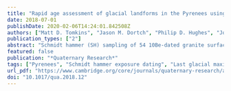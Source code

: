 ```yaml
---
title: "Rapid age assessment of glacial landforms in the Pyrenees using Schmidt hammer exposure dating (SHED)"
date: 2018-07-01
publishDate: 2020-02-06T14:24:01.842508Z
authors: ["Matt D. Tomkins", "Jason M. Dortch", "Philip D. Hughes", "Jonny J. Huck", "Andrew G. Stimson", "Magali Delmas", "Marc Calvet", "Raimon Pallàs"]
publication_types: ["2"]
abstract: "Schmidt hammer (SH) sampling of 54 10Be-dated granite surfaces from the Pyrenees reveals a clear relationship between exposure and weathering through time (n=52, R 2=0.96, Ptextless0.01) and permits the use of the SH as a numerical dating tool. To test this 10Be-SH calibration curve, 100 surfaces were sampled from five ice-front positions in the Têt catchment, eastern Pyrenees, with results verified against independent 10Be and 14C ages. Gaussian modelling differentiates Holocene (9.4±0.6 ka), Younger Dryas (12.6±0.9 ka), Oldest Dryas (16.1±0.5 ka), last glacial maximum (LGM; 24.8±0.9 ka) and Würmian maximum ice extent stages (MIE; 40.9±1.1 ka). These data confirm comparable glacier lengths during the LGM and MIE (~300 m difference), in contrast to evidence from the western Pyrenees (≥15 km), reflecting the relative influence of Atlantic and Mediterranean climates. Moreover, Pyrenean glaciers advanced significantly during the LGM, with a local maximum at ~25 ka, driven by growth of the Laurentide Ice Sheet, southward advection of the polar front, and a solar radiation minimum in the Northern Hemisphere. This calibration curve is available online (http://shed.earth) to enable wider application of this method throughout the Pyrenees."
featured: false
publication: "*Quaternary Research*"
tags: ["Pyrenees", "Schmidt hammer exposure dating", "Last glacial maximum", "Geomorphology", "Glacier chronology", "Terrestrial cosmogenic nuclide dating"]
url_pdf: "https://www.cambridge.org/core/journals/quaternary-research/article/rapid-age-assessment-of-glacial-landforms-in-the-pyrenees-using-schmidt-hammer-exposure-dating-shed/8BEE6D3F906E0B6A405F535BC8C3165E"
doi: "10.1017/qua.2018.12"
---
```


